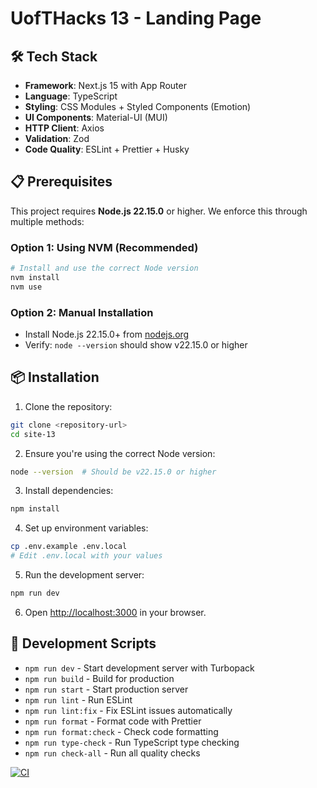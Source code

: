 # UofTHacks 13 - Landing Page

## 🛠️ Tech Stack

- **Framework**: Next.js 15 with App Router
- **Language**: TypeScript
- **Styling**: CSS Modules + Styled Components (Emotion)
- **UI Components**: Material-UI (MUI)
- **HTTP Client**: Axios
- **Validation**: Zod
- **Code Quality**: ESLint + Prettier + Husky

## 📋 Prerequisites

This project requires **Node.js 22.15.0** or higher. We enforce this through multiple methods:

### Option 1: Using NVM (Recommended)

```bash
# Install and use the correct Node version
nvm install
nvm use
```

### Option 2: Manual Installation

- Install Node.js 22.15.0+ from [nodejs.org](https://nodejs.org/)
- Verify: `node --version` should show v22.15.0 or higher

## 📦 Installation

1. Clone the repository:

```bash
git clone <repository-url>
cd site-13
```

2. Ensure you're using the correct Node version:

```bash
node --version  # Should be v22.15.0 or higher
```

3. Install dependencies:

```bash
npm install
```

4. Set up environment variables:

```bash
cp .env.example .env.local
# Edit .env.local with your values
```

5. Run the development server:

```bash
npm run dev
```

6. Open [http://localhost:3000](http://localhost:3000) in your browser.

## 🧪 Development Scripts

- `npm run dev` - Start development server with Turbopack
- `npm run build` - Build for production
- `npm run start` - Start production server
- `npm run lint` - Run ESLint
- `npm run lint:fix` - Fix ESLint issues automatically
- `npm run format` - Format code with Prettier
- `npm run format:check` - Check code formatting
- `npm run type-check` - Run TypeScript type checking
- `npm run check-all` - Run all quality checks

[![CI](https://github.com/UofTHacks-Official/site-13/workflows/CI/badge.svg)](https://github.com/UofTHacks-Official/site-13/actions)
